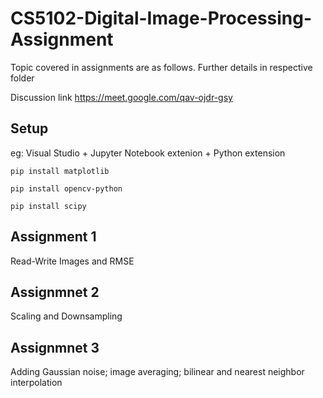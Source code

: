 # CS5102-Digital-Image-Processing-Assignment

Topic covered in assignments are as follows. Further details in respective folder

Discussion link
https://meet.google.com/qav-ojdr-gsy


## Setup

eg: Visual Studio + Jupyter Notebook extenion + Python extension  

```
pip install matplotlib
```

```
pip install opencv-python
```
```
pip install scipy  
```

## Assignment 1

Read-Write Images and RMSE

## Assignmnet 2

Scaling and Downsampling

## Assignmnet 3

Adding Gaussian noise; image averaging; bilinear and nearest neighbor interpolation




